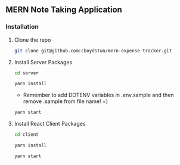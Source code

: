 ## MERN Note Taking Application

### Installation

1. Clone the repo
   ```sh
   git clone git@github.com:cboydstun/mern-expense-tracker.git
   ```
2. Install Server Packages
   ```sh
   cd server
   ```
   ```sh
   yarn install
   ```
   - Remember to add DOTENV variables in .env.sample and then remove .sample from file name! =)
   ```sh
   yarn start
   ```
3. Install React Client Packages

   ```sh
   cd client
   ```

   ```sh
   yarn install
   ```

   ```sh
   yarn start
   ```
